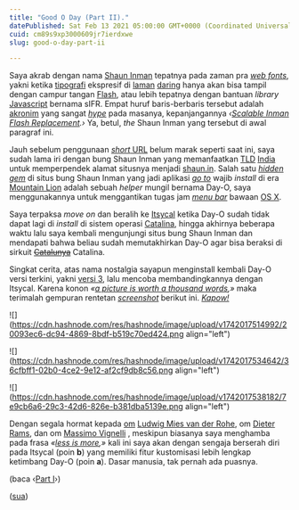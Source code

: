```yaml
---
title: "Good O Day (Part II)."
datePublished: Sat Feb 13 2021 05:00:00 GMT+0000 (Coordinated Universal Time)
cuid: cm89s9xp3000609jr7ierdxwe
slug: good-o-day-part-ii

---
```


Saya akrab dengan nama [Shaun Inman](https://shauninman.com/) tepatnya pada zaman pra [*web fonts*](https://en.wikipedia.org/wiki/Web_typography#Web_fonts), yakni ketika [tipografi](https://id.wikipedia.org/wiki/Tipografi) ekspresif di [laman](https://kbbi.kemdikbud.go.id/entri/laman) [daring](https://kbbi.kemdikbud.go.id/entri/daring) hanya akan bisa tampil dengan campur tangan [Flash](https://en.wikipedia.org/wiki/Adobe_Flash), atau lebih tepatnya dengan bantuan *library* [Javascript](https://en.wikipedia.org/wiki/JavaScript) bernama sIFR. Empat huruf baris-berbaris tersebut adalah [akronim](https://kbbi.kemdikbud.go.id/entri/akronim) yang sangat [*hype*](https://en.wiktionary.org/wiki/hype) pada masanya, kepanjangannya *‹*[*Scalable Inman Flash Replacement*](https://en.wikipedia.org/wiki/Scalable_Inman_Flash_Replacement)*.›* Ya, betul, *the* Shaun Inman yang tersebut di awal paragraf ini.

Jauh sebelum penggunaan [*short* URL](https://en.wikipedia.org/wiki/URL_shortening) belum marak seperti saat ini, saya sudah lama iri dengan bung Shaun Inman yang memanfaatkan [TLD](https://en.wikipedia.org/wiki/Top-level_domain) [India](https://en.wikipedia.org/wiki/.in) untuk memperpendek alamat situsnya menjadi [shaun.in](http://shaun.in). Salah satu [*hidden gem*](https://en.wiktionary.org/wiki/hidden_gem) di situs bung Shaun Inman yang jadi aplikasi [*go to*](https://en.wiktionary.org/wiki/go_to#Verb) wajib *install* di era [Mountain Lion](https://en.wikipedia.org/wiki/OS_X_Mountain_Lion) adalah sebuah *helper* mungil bernama Day-O, saya menggunakannya untuk menggantikan tugas jam [*menu bar*](https://en.wikipedia.org/wiki/Menu_bar#Macintosh) bawaan [OS X](https://en.wikipedia.org/wiki/MacOS).

Saya terpaksa *move on* dan beralih ke [Itsycal](https://mowglii.com/itsycal) ketika Day-O sudah tidak dapat lagi di *install* di sistem operasi [Catalina](https://en.wikipedia.org/wiki/MacOS_Catalina), hingga akhirnya beberapa waktu lalu saya kembali mengunjungi situs bung Shaun Inman dan mendapati bahwa beliau sudah memutakhirkan Day-O agar bisa beraksi di sirkuit [<s>Catalunya</s>](https://en.wikipedia.org/wiki/Circuit_de_Barcelona-Catalunya) Catalina.

Singkat cerita, atas nama nostalgia sayapun menginstall kembali Day-O versi terkini, yakni [versi 3](https://shauninman.com/archive/2020/04/08/day_o_mac_menu_bar_clock_for_catalina), lalu mencoba membandingkannya dengan Itsycal. Karena konon *«*[*a picture is worth a thousand words*](https://en.wikipedia.org/wiki/A_picture_is_worth_a_thousand_words)*,»* maka terimalah gempuran rentetan [*screenshot*](https://en.wikipedia.org/wiki/Screenshot) berikut ini. [*Kapow!*](https://youtube.com/watch?v=KVax94mnPys)

![](https://cdn.hashnode.com/res/hashnode/image/upload/v1742017514992/20093ec6-dc94-4869-8bdf-b519c70ed424.png align="left")

![](https://cdn.hashnode.com/res/hashnode/image/upload/v1742017534642/36cfbff1-02b0-4ce2-9e12-af2cf9db8c56.png align="left")

![](https://cdn.hashnode.com/res/hashnode/image/upload/v1742017538182/7e9cb6a6-29c3-42d6-826e-b381dba5139e.png align="left")

Dengan segala hormat kepada [om](https://kbbi.kemdikbud.go.id/entri/om) [Ludwig Mies van der Rohe](https://en.wikipedia.org/wiki/Ludwig_Mies_van_der_Rohe), om [Dieter Rams](https://en.wikipedia.org/wiki/Dieter_Rams), dan om [Massimo Vignelli](https://en.wikipedia.org/wiki/Massimo_Vignelli) , meskipun biasanya saya menghamba pada frasa *«*[*less is more*](https://en.wiktionary.org/wiki/less_is_more#Proverb)*,»* kali ini saya akan dengan sengaja berserah diri pada Itsycal (poin **b**) yang memiliki fitur kustomisasi lebih lengkap ketimbang Day-O (poin **a**). Dasar manusia, tak pernah ada puasnya.

(baca ‹[Part I](/good-o-day-part-i)›)

([sua](https://sua.ist))